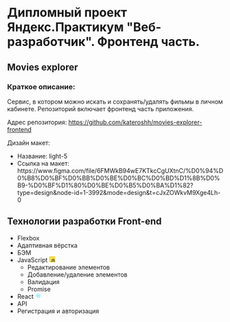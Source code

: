# Дипломный проект Яндекс.Практикум "Веб-разработчик". Фронтенд часть.

## Movies explorer

### Краткое описание:

Сервис, в котором можно искать и сохранять/удалять фильмы в личном кабинете.
Репозиторий включает фронтенд часть приложения.

Адрес репозитория: https://github.com/kateroshh/movies-explorer-frontend

Дизайн макет:

<ul>
  <li>Название: light-5</li>
  <li>
    Ссылка на макет:
    https://www.figma.com/file/6FMWkB94wE7KTkcCgUXtnC/%D0%94%D0%B8%D0%BF%D0%BB%D0%BE%D0%BC%D0%BD%D1%8B%D0%B9-%D0%BF%D1%80%D0%BE%D0%B5%D0%BA%D1%82?type=design&node-id=1-3992&mode=design&t=cJxZOWkvM9Xge4Lh-0
  </li>
</ul>

<!-- ## Ссылки на проект

IP 51.250.87.228

Backend https://api.kateroshh.nomoredomainsrocks.ru

Frontend https://kateroshh.nomoredomainsrocks.ru -->

## Технологии разработки Front-end

<ul>
  <li>Flexbox</li>
  <li>Адаптивная вёрстка</li>
  <li>БЭМ</li>
  <li>JavaScript <img style="width: 3%" src="https://github.com/github/explore/blob/main/topics/javascript/javascript.png" alt="JavaScript">
    <ul>
      <li>Редактирование элементов</li>
      <li>Добавление/удаление элементов</li>
      <li>Валидация</li>
      <li>Promise</li>
    </ul>
  </li>
    <li>React <img style="width: 3%" src="https://github.com/github/explore/blob/main/topics/react/react.png" alt="React"></li>
    <li>API</li>
    <li>Регистрация и авторизация</li>
</ul>
